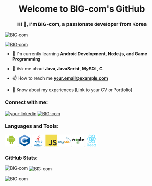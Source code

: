 <h1 align="center">Welcome to BIG-com's GitHub</h1>
<h3 align="center">Hi 👋, I'm BIG-com, a passionate developer from Korea</h3>

<p align="left"> <img src="https://komarev.com/ghpvc/?username=BIG-com&label=Profile%20views&color=0e75b6&style=flat" alt="BIG-com" /> </p>

<p align="left"> <a href="https://github.com/ryo-ma/github-profile-trophy"><img src="https://github-profile-trophy.vercel.app/?username=BIG-com" alt="BIG-com" /></a> </p>

- 🌱 I’m currently learning **Android Development, Node.js, and Game Programming**

- 💬 Ask me about **Java, JavaScript, MySQL, C**

- 📫 How to reach me **your.email@example.com**

- 📄 Know about my experiences [Link to your CV or Portfolio]

<h3 align="left">Connect with me:</h3>
<p align="left">
<a href="https://linkedin.com/in/your-linkedin" target="blank"><img align="center" src="https://cdn.jsdelivr.net/npm/simple-icons@3.0.1/icons/linkedin.svg" alt="your-linkedin" height="30" width="40" /></a>
<a href="https://github.com/BIG-com" target="blank"><img align="center" src="https://cdn.jsdelivr.net/npm/simple-icons@3.0.1/icons/github.svg" alt="BIG-com" height="30" width="40" /></a>
</p>

<h3 align="left">Languages and Tools:</h3>
<p align="left"> 
<a href="https://developer.android.com" target="_blank"> <img src="https://raw.githubusercontent.com/devicons/devicon/master/icons/android/android-original-wordmark.svg" alt="android" width="40" height="40"/> </a> 
<a href="https://www.cprogramming.com/" target="_blank"> <img src="https://raw.githubusercontent.com/devicons/devicon/master/icons/c/c-original.svg" alt="c" width="40" height="40"/> </a> 
<a href="https://www.java.com" target="_blank"> <img src="https://raw.githubusercontent.com/devicons/devicon/master/icons/java/java-original.svg" alt="java" width="40" height="40"/> </a> 
<a href="https://developer.mozilla.org/en-US/docs/Web/JavaScript" target="_blank"> <img src="https://raw.githubusercontent.com/devicons/devicon/master/icons/javascript/javascript-original.svg" alt="javascript" width="40" height="40"/> </a> 
<a href="https://www.mysql.com/" target="_blank"> <img src="https://raw.githubusercontent.com/devicons/devicon/master/icons/mysql/mysql-original-wordmark.svg" alt="mysql" width="40" height="40"/> </a> 
<a href="https://nodejs.org" target="_blank"> <img src="https://raw.githubusercontent.com/devicons/devicon/master/icons/nodejs/nodejs-original-wordmark.svg" alt="nodejs" width="40" height="40"/> </a> 
<a href="https://reactjs.org/" target="_blank"> <img src="https://raw.githubusercontent.com/devicons/devicon/master/icons/react/react-original-wordmark.svg" alt="react" width="40" height="40"/> </a> 
</p>

<h3 align="left">GitHub Stats:</h3>
<p><img align="left" src="https://github-readme-stats.vercel.app/api/top-langs?username=BIG-com&show_icons=true&locale=en&layout=compact" alt="BIG-com" /></p>

<p>&nbsp;<img align="center" src="https://github-readme-stats.vercel.app/api?username=BIG-com&show_icons=true&locale=en" alt="BIG-com" /></p>

<p><img align="center" src="https://github-readme-streak-stats.herokuapp.com/?user=BIG-com&" alt="BIG-com" /></p>
<!--
**BIG-com/BIG-com** is a ✨ _special_ ✨ repository because its `README.md` (this file) appears on your GitHub profile.

Here are some ideas to get you started:

- 🔭 I’m currently working on ...
- 🌱 I’m currently learning ...
- 👯 I’m looking to collaborate on ...
- 🤔 I’m looking for help with ...
- 💬 Ask me about ...
- 📫 How to reach me: ...
- 😄 Pronouns: ...
- ⚡ Fun fact: ...
-->
